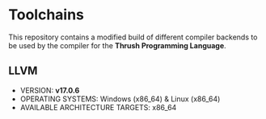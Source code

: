 # Toolchains

This repository contains a modified build of different compiler backends to be used by the compiler for the **Thrush Programming Language**.

## LLVM

- VERSION: **v17.0.6** 
- OPERATING SYSTEMS: Windows (x86_64) & Linux (x86_64)
- AVAILABLE ARCHITECTURE TARGETS: x86_64
